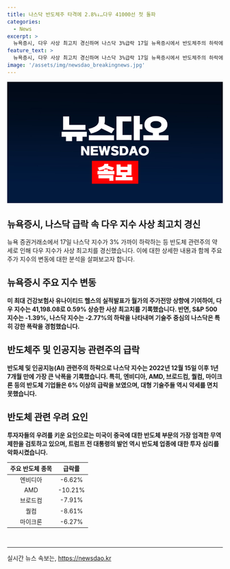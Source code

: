 ```yaml
---
title: 나스닥 반도체주 타격에 2.8%↓…다우 41000선 첫 돌파
categories:
  - News
excerpt: >
  뉴욕증시, 다우 사상 최고치 경신하며 나스닥 3%급락 17일 뉴욕증시에서 반도체주의 하락에 따라 나스닥 지수가 3% 하락했다. 반면 다우 지수는 41,198.08에 거래를 마쳐 사상 최고치를 경신했다. 이로 인해 미국이 중국에 대한 반도체 부문의 무역 제한을 강화할 것이라는 우려가 나타나며 투자 심리가 어수선해졌다. 기술주 중심의 나스닥 지수와 S&P 500 지수도 각각 2.77%와 1.39%의 하락을 기록하였다. 
feature_text: >
  뉴욕증시, 다우 사상 최고치 경신하며 나스닥 3%급락 17일 뉴욕증시에서 반도체주의 하락에 따라 나스닥 지수가 3% 하락했다. 반면 다우 지수는 41,198.08에 거래를 마쳐 사상 최고치를 경신했다. 이로 인해 미국이 중국에 대한 반도체 부문의 무역 제한을 강화할 것이라는 우려가 나타나며 투자 심리가 어수선해졌다. 기술주 중심의 나스닥 지수와 S&P 500 지수도 각각 2.77%와 1.39%의 하락을 기록하였다. 
image: '/assets/img/newsdao_breakingnews.jpg'
---
```


<p><img src="/assets/img/newsdao_breakingnews.jpg" alt="implanttips 속보" /></p>

<h2>뉴욕증시, 나스닥 급락 속 다우 지수 사상 최고치 경신</h2>

<p data-ke-size="size16">뉴욕 증권거래소에서 17일 나스닥 지수가 3% 가까이 하락하는 등 반도체 관련주의 약세로 인해 다우 지수가 사상 최고치를 경신했습니다. 이에 대한 상세한 내용과 함께 주요 주가 지수의 변동에 대한 분석을 살펴보고자 합니다.</p>

<h2 data-ke-size="size26">뉴욕증시 주요 지수 변동</h2>

<p><b>미 최대 건강보험사 유나이티드 헬스의 실적발표가 월가의 주가전망 상향에 기여하여, 다우 지수는 41,198.08로 0.59% 상승한 사상 최고치를 기록했습니다. 반면, S&P 500 지수는 -1.39%, 나스닥 지수는 -2.77%의 하락을 나타내며 기술주 중심의 나스닥은 특히 강한 폭락을 경험했습니다.</b></p>

<h2 data-ke-size="size26">반도체주 및 인공지능 관련주의 급락</h2>

<p><b>반도체 및 인공지능(AI) 관련주의 하락으로 나스닥 지수는 2022년 12월 15일 이후 1년 7개월 만에 가장 큰 낙폭을 기록했습니다. 특히, 엔비디아, AMD, 브로드컴, 퀄컴, 마이크론 등의 반도체 기업들은 6% 이상의 급락을 보였으며, 대형 기술주들 역시 약세를 면치 못했습니다.</b></p>

<h2 data-ke-size="size26">반도체 관련 우려 요인</h2>

<p><b>투자자들의 우려를 키운 요인으로는 미국이 중국에 대한 반도체 부문의 가장 엄격한 무역 제한을 검토하고 있으며, 트럼프 전 대통령의 발언 역시 반도체 업종에 대한 투자 심리를 악화시켰습니다.</b></p>

<table>
    <thead>
        <tr>
            <th>주요 반도체 종목</th>
            <th>급락률</th>
        </tr>
    </thead>
    <tbody>
        <tr>
            <td style="text-align: center;">엔비디아</td>
            <td style="text-align: center;">-6.62%</td>
        </tr>
        <tr>
            <td style="text-align: center;">AMD</td>
            <td style="text-align: center;">-10.21%</td>
        </tr>
        <tr>
            <td style="text-align: center;">브로드컴</td>
            <td style="text-align: center;">-7.91%</td>
        </tr>
        <tr>
            <td style="text-align: center;">퀄컴</td>
            <td style="text-align: center;">-8.61%</td>
        </tr>
        <tr>
            <td style="text-align: center;">마이크론</td>
            <td style="text-align: center;">-6.27%</td>
        </tr>
    </tbody>
</table>

<p><br>
<hr></p>
실시간 뉴스 속보는, <a href="https://newsdao.kr" rel="dofollow">https://newsdao.kr</a>


